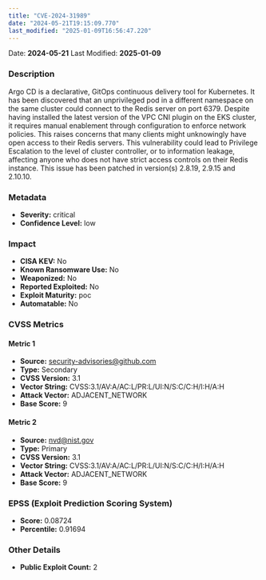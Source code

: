 ```yaml
---
title: "CVE-2024-31989"
date: "2024-05-21T19:15:09.770"
last_modified: "2025-01-09T16:56:47.220"
---
```


Date: **2024-05-21** Last Modified: **2025-01-09**

### Description  
Argo CD is a declarative, GitOps continuous delivery tool for Kubernetes. It has been discovered that an unprivileged pod in a different namespace on the same cluster could connect to the Redis server on port 6379. Despite having installed the latest version of the VPC CNI plugin on the EKS cluster, it requires manual enablement through configuration to enforce network policies. This raises concerns that many clients might unknowingly have open access to their Redis servers. This vulnerability could lead to Privilege Escalation to the level of cluster controller, or to information leakage, affecting anyone who does not have strict access controls on their Redis instance. This issue has been patched in version(s) 2.8.19, 2.9.15 and 2.10.10.

### Metadata  
- **Severity:** critical
- **Confidence Level:** low

### Impact  
- **CISA KEV:** No
- **Known Ransomware Use:** No
- **Weaponized:** No
- **Reported Exploited:** No
- **Exploit Maturity:** poc
- **Automatable:** No

### CVSS Metrics  

#### Metric 1
- **Source:** security-advisories@github.com
- **Type:** Secondary
- **CVSS Version:** 3.1
- **Vector String:** CVSS:3.1/AV:A/AC:L/PR:L/UI:N/S:C/C:H/I:H/A:H
- **Attack Vector:** ADJACENT_NETWORK
- **Base Score:** 9

#### Metric 2
- **Source:** nvd@nist.gov
- **Type:** Primary
- **CVSS Version:** 3.1
- **Vector String:** CVSS:3.1/AV:A/AC:L/PR:L/UI:N/S:C/C:H/I:H/A:H
- **Attack Vector:** ADJACENT_NETWORK
- **Base Score:** 9


### EPSS (Exploit Prediction Scoring System)  
- **Score:** 0.08724
- **Percentile:** 0.91694

### Other Details  
- **Public Exploit Count:** 2
